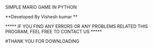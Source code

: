 SIMPLE MARIO GAME IN PYTHON


**Developed By Vishesh kumar **



***** IF YOU FIND ANY ERRORS OR ANY PROBLEMS RELATED THIS PROGRAM, FEEL FREE TO CONTACT US *****  



#THANK YOU FOR DOWNLOADING
